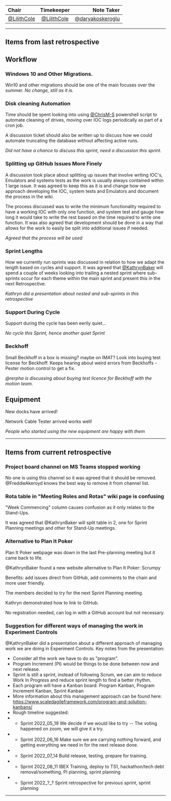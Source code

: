 | Chair      | Timekeeper | Note Taker |
| :--------   | :---------: | ----------: |
|[@LilithCole](https://github.com/LilithCole) |[@LilithCole](https://github.com/LilithCole) | [@daryakoskeroglu](https://github.com/daryakoskeroglu) |

--- 

## Items from last retrospective
## Workflow

### Windows 10 and Other Migrations.
Win10 and other migrations should be one of the main focuses over the summer.
_No change, still as it is._

### Disk cleaning Automation
Time should be spent looking into using [@ChrisM-S](https://github.com/ChrisM-S) powershell script to automate cleaning of drives, moving over IOC logs periodically as part of a cron job. 

A discussion ticket should also be written up to discuss how we could automate truncating the database without affecting active runs.

_Did not have a chance to discuss this sprint, need a discussion this sprint._

### Splitting up GitHub Issues More Finely

A discussion took place about splitting up issues that involve writing IOC's, Emulators and systems tests as the work is usually always contained within 1 large issue. It was agreed to keep this as it is and change how we approach developing the IOC, system tests and Emulators and document the process in the wiki.

The process discussed was to write the minimum functionality required to have a working IOC with only one function, and system test and gauge how long it would take to write the rest based on the time required to write one function.
It was also agreed that development should be done in a way that allows for the work to easily be split into additional issues if needed. 

_Agreed that the process will be used_

### Sprint Lengths
How we currently run sprints was discussed in relation to how we adapt the length based on cycles and support. It was agreed that [@KathrynBaker](https://github.com/orgs/ISISComputingGroup/people/KathrynBaker) will spend a couple of weeks looking into trailing a nested sprint where sub-sprints occur for each theme within the main sprint and present this in the next Retrospective.

_Kathryn did a presentation about nested and sub-sprints in this retrospective_

### Support During Cycle
Support during the cycle has been eerily quiet...

_No cycle this Sprint, hence another quiet Sprint_

### Beckhoff
Small Beckhoff in a box is missing? maybe on IMAT? 
Look into buying test license for Beckhoff.
Keeps hearing about weird errors from Beckhoffs - Pester motion control to get a fix.

_@rerpha is discussing about buying test licence for Beckhoff with the motion team._
## Equipment

New docks have arrived!

Network Cable Tester arrived works well!

_People who started using the new equipment are happy with them_

---

## Items from current retrospective

### Project board channel on MS Teams stopped working
No one is using this channel so it was agreed that it should be removed. 
@FreddieAkeroyd knows the best way to remove it from channel list.


### Rota table in "Meeting Roles and Rotas" wiki page is confusing 
"Week Commencing" column causes confusion as it only relates to the Stand-Ups.


It was agreed that @KathrynBaker will split table in 2, one for Sprint Planning meetings and other for Stand-Up meetings.

### Alternative to Plan It Poker
Plan It Poker webpage was down in the last Pre-planning meeting but it came back to life.


@KathrynBaker found a new website alternative to Plan It Poker: Scrumpy 


Benefits: add issues direct from GitHub, add comments to the chain and more user friendly.


The members decided to try for the next Sprint Planning meeting.


Kathryn demonstrated how to link to GitHub. 


No registration needed, can log in with a GitHub account but not necessary. 


### Suggestion for different ways of managing the work in Experiment Controls
@KathrynBaker did a presentation about a different approach of managing work we are doing in Experiment Controls.
Key notes from the presentation:
* Consider all the work we have to do as "program".
* Program Increment (PI) would be things to be done between now and next release.
* Sprint is still a sprint, instead of following Scrum, we can aim to reduce Work In Progress and reduce sprint length to find a better rhythm.
* Each program will have a Kanban board: Program Kanban, Program Increment Kanban, Sprint Kanban
* More information about this management approach can be found here: https://www.scaledagileframework.com/program-and-solution-kanbans/
* Rough timeline suggested:
* * Sprint 2022_05_19 We decide if we would like to try -- The voting happened on zoom, we will give it a try.
* * Sprint 2022_06_16 Make sure we are carrying nothing forward, and getting everything we need in for the next release done.
* * Sprint 2022_07_14 Build release, testing, prepare for training.
* * Sprint 2022_08_11 IBEX Training, deploy to TS1, hackathon/tech debt removal/something, PI planning, sprint planning
* * Sprint 2022_?_? Sprint retrospective for previous sprint, sprint planning 

---